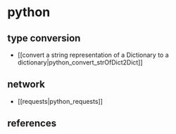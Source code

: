 # python

## type conversion

* \[\[convert a string representation of a Dictionary to a dictionary\|python\_convert\_strOfDict2Dict\]\]

## network

* \[\[requests\|python\_requests\]\]

## references

